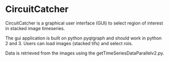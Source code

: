 # CircuitCatcher
CircuitCatcher is a graphical user interface (GUI) to select region of interest in stacked image timeseries.

The gui application is built on python pyqtgraph and should work in python 2 and 3. Users can load images (stacked tifs) and select rois.

Data is retrieved from the images using the getTimeSeriesDataParallelv2.py.

